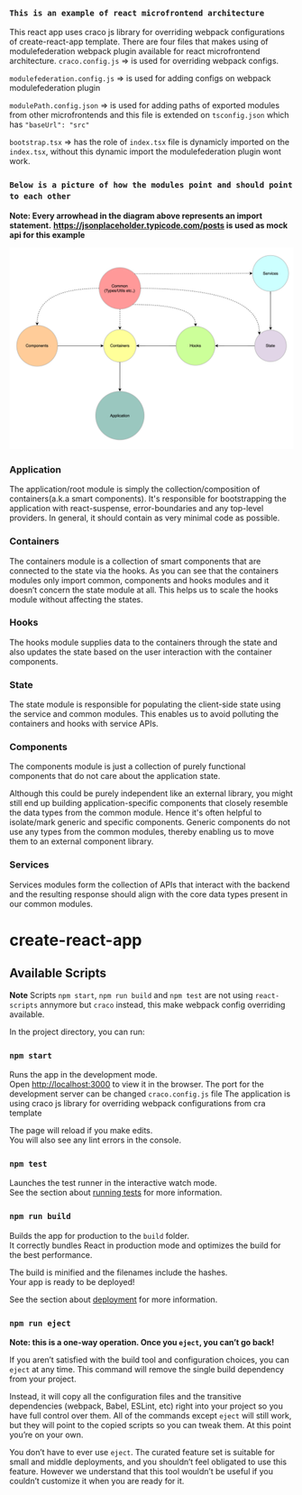 ### `This is an example of react microfrontend architecture`

This react app uses craco js library for overriding webpack configurations of create-react-app template.
There are four files that makes using of modulefederation webpack plugin available for react microfrontend architecture.
`craco.config.js` => is used for overriding webpack configs.

`modulefederation.config.js` => is used for adding configs on webpack modulefederation plugin

`modulePath.config.json` => is used for adding paths of exported modules from other microfrontends and this file is extended on `tsconfig.json` which has `"baseUrl": "src"`

`bootstrap.tsx` => has the role of `index.tsx` file is dynamicly imported on the `index.tsx`, without this dynamic import the modulefederation plugin wont work.

### `Below is a picture of how the modules point and should point to each other`

**Note: Every arrowhead in the diagram above represents an import statement.**
**https://jsonplaceholder.typicode.com/posts is used as mock api for this example**

![image info](./public/architecture.png)

### Application

The application/root module is simply the collection/composition of containers(a.k.a smart components). It's responsible for bootstrapping the application with react-suspense, error-boundaries and any top-level providers. In general, it should contain as very minimal code as possible.

### Containers

The containers module is a collection of smart components that are connected to the state via the hooks. As you can see that the containers modules only import common, components and hooks modules and it doesn’t concern the state module at all. This helps us to scale the hooks module without affecting the states.

### Hooks

The hooks module supplies data to the containers through the state and also updates the state based on the user interaction with the container components.

### State

The state module is responsible for populating the client-side state using the service and common modules. This enables us to avoid polluting the containers and hooks with service APIs.

### Components

The components module is just a collection of purely functional components that do not care about the application state.

Although this could be purely independent like an external library, you might still end up building application-specific components that closely resemble the data types from the common module. Hence it's often helpful to isolate/mark generic and specific components. Generic components do not use any types from the common modules, thereby enabling us to move them to an external component library.

### Services

Services modules form the collection of APIs that interact with the backend and the resulting response should align with the core data types present in our common modules.

# create-react-app

## Available Scripts

**Note** Scripts `npm start`, `npm run build` and `npm test` are not using `react-scripts` annymore but `craco` instead, this make webpack config overriding available.

In the project directory, you can run:

### `npm start`

Runs the app in the development mode.\
Open [http://localhost:3000](http://localhost:3000) to view it in the browser.
The port for the development server can be changed `craco.config.js` file
The application is using craco js library for overriding webpack configurations from cra template

The page will reload if you make edits.\
You will also see any lint errors in the console.

### `npm test`

Launches the test runner in the interactive watch mode.\
See the section about [running tests](https://facebook.github.io/create-react-app/docs/running-tests) for more information.

### `npm run build`

Builds the app for production to the `build` folder.\
It correctly bundles React in production mode and optimizes the build for the best performance.

The build is minified and the filenames include the hashes.\
Your app is ready to be deployed!

See the section about [deployment](https://facebook.github.io/create-react-app/docs/deployment) for more information.

### `npm run eject`

**Note: this is a one-way operation. Once you `eject`, you can’t go back!**

If you aren’t satisfied with the build tool and configuration choices, you can `eject` at any time. This command will remove the single build dependency from your project.

Instead, it will copy all the configuration files and the transitive dependencies (webpack, Babel, ESLint, etc) right into your project so you have full control over them. All of the commands except `eject` will still work, but they will point to the copied scripts so you can tweak them. At this point you’re on your own.

You don’t have to ever use `eject`. The curated feature set is suitable for small and middle deployments, and you shouldn’t feel obligated to use this feature. However we understand that this tool wouldn’t be useful if you couldn’t customize it when you are ready for it.
